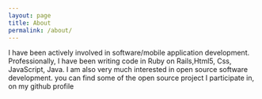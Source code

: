 ```yaml
---
layout: page
title: About
permalink: /about/
---
```


I have been actively involved in software/mobile application development. Professionally, I have been writing code in Ruby on Rails,Html5, Css, JavaScript, Java. I am also very much interested in open source software development. you can find some of the open source project I participate in, on my github profile
